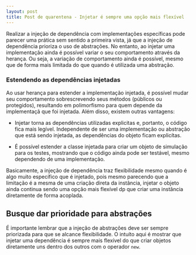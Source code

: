 ```yaml
---
layout: post
title: Post de quarentena - Injetar é sempre uma opção mais flexível
---
```


Realizar a injeção de dependência com implementações específicas pode parecer uma prática sem sentido a primeira vista, já que a injeção de dependência prioriza o uso de abstrações. No entanto, ao injetar uma implementação ainda é possível variar o seu comportamento através da herança. Ou seja, a variação de comportamento ainda é possível, mesmo que de forma mais limitada do que quando é utilizada uma abstração.

### Estendendo as dependências injetadas

Ao usar herança para estender a implementação injetada, é possível  mudar seu comportamento sobrescrevendo seus métodos (públicos ou protegidos), resultando em polimorfismo para quem depende da implementaçã que foi injetada. Além disso, existem outras vantagens:

* Injetar torna as dependências utilizadas explicitas e, portanto, o código fica mais legível. Independente de ser uma implementação ou abstração que está sendo injetada, as dependências do objeto ficam explicítas.

* É possível estender a classe injetada para criar um objeto de simulação para os testes, mostrando que o código ainda pode ser testável, mesmo dependendo de uma implementação.

Basicamente, a injeção de dependência traz flexibilidade mesmo quando é algo muito específico que é injetado, pois mesmo parecendo que a limitação é a mesma de uma criação direta da instância, injetar o objeto ainda continua sendo uma opção mais flexível dp que criar uma instância diretamente de forma acoplada.

## Busque dar prioridade para abstrações

É importante lembrar que a injeção de abstrações deve ser sempre priorizada 
para que se alcance flexibilidade. O intuíto aqui é mostrar que injetar uma 
dependência é sempre mais flexível do que criar objetos diretamente uns 
dentro dos outros com o operador ```new```.